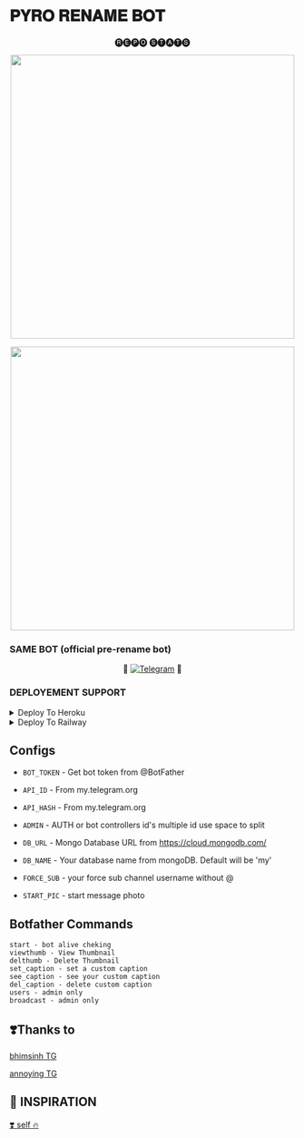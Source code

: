 

#  𝐏𝐘𝐑𝐎 𝐑𝐄𝐍𝐀𝐌𝐄 𝐁𝐎𝐓


<p align="center"> 🅡🅔🅟🅞 🅢🅣🅐🅣🅢 </p>

<p align="center"><a href="https://t.me/bjsodha"><img src="https://telegra.ph/file/1f8cc280d13b637cc6c72.jpg" width="500"></a></p>

<p align="center"><a href="https://t.me/bjsodha"><img src="https://telegra.ph/file/773e7ccc5f551ab89c835.jpg" width="500"></a></p>


### SAME BOT (official pre-rename bot)

<p align="center">
🤖 <a href="https://t.me/Telly_Botz"><img title="Telegram" src="https://img.shields.io/static/v1?label=PYRO+RENAME&message=BOT&color=blue-green"></a> 🤖
</p>

### DEPLOYEMENT SUPPORT

<details><summary>Deploy To Heroku</summary>
<p>
<br>
<a href="https://heroku.com/deploy?template=https://github.com/Regarduser/pre-rename-">
  <img src="https://www.herokucdn.com/deploy/button.svg" alt="Deploy">
</a>
</p>
</details>


<details><summary>Deploy To Railway</summary>
<p>
<br>
<a href="https://railway.app/new/template/OX7-wG">
  <img src="https://railway.app/button.svg" alt="Deploy">
</a>
</p>
</details>

## Configs 

* `BOT_TOKEN`  - Get bot token from @BotFather

* `API_ID` - From my.telegram.org 

* `API_HASH` - From my.telegram.org 

* `ADMIN` - AUTH or bot controllers id's multiple id use space to split 

* `DB_URL`  - Mongo Database URL from https://cloud.mongodb.com/

* `DB_NAME`  - Your database name from mongoDB. Default will be 'my'

* `FORCE_SUB` - your force sub channel username without @ 

* `START_PIC` - start message photo

## Botfather Commands
```
start - bot alive cheking
viewthumb - View Thumbnail
delthumb - Delete Thumbnail
set_caption - set a custom caption
see_caption - see your custom caption
del_caption - delete custom caption
users - admin only
broadcast - admin only
```

## ❣️Thanks to

<a href="https://t.me/bjsodha">
   <p> bhimsinh TG</p>
  </a>
<a href="https://t.me/annoying_boy">
   <p> annoying TG </p>
  </a>

## 🤩 INSPIRATION

<a href="self">
   <p>❣️ self 🔥</p>
  </a>

